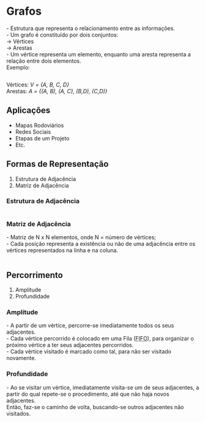 <h1> Grafos </h1>
<p>
  - Estrutura que representa o relacionamento entre as informações.
  <br>
  - Um grafo é constituído por dois conjuntos:
  <br>
  &rarr; Vértices
  <br>
  &rarr; Arestas
  <br>
  - Um vértice representa um elemento, enquanto uma aresta representa a relação entre dois elementos.
  <br>
  Exemplo:
</p>
<img>
<p>
  Vértices: <em> V = {A, B, C, D} </em>
  <br>
  Arestas: <em> A = {(A, B), (A, C), (B,D), (C,D)} </em>
</p>
<h2> Aplicações </h2>
<ul>
  <li> Mapas Rodoviários </li>
  <li> Redes Sociais </li>
  <li> Etapas de um Projeto </li>
  <li> Etc. </li>
</ul>
<h2> Formas de Representação </h2>
<ol>
  <li> Estrutura de Adjacência </li>
  <li> Matriz de Adjacência </li>
</ol>
<h3> Estrutura de Adjacência </h3>
<img>
<h3> Matriz de Adjacência </h3>
<p>
  - Matriz de N x N elementos, onde N = número de vértices;
  <br>
  - Cada posição representa a existência ou não de uma adjacência entre os vértices representados na linha e na coluna.
</p>
<img>
<h2> Percorrimento </h2>
<ol>
  <li> Amplitude </li>
  <li> Profundidade </li>
</ol>
<h3> Amplitude </h3>
<p>
  - A partir de um vértice, percorre-se imediatamente todos os seus adjacentes.
  <br>
  - Cada vértice percorrido é colocado em uma Fila (<abbr title = "First In, First Out">FIFO</abbr>), para organizar o próximo vértice a ter seus adjacentes percorridos.
  <br>
  - Cada vértice visitado é marcado como tal, para não ser visitado novamente.
</p>
<h3> Profundidade </h3>
<p>
  - Ao se visitar um vértice, imediatamente visita-se um de seus adjacentes, a partir do qual repete-se o procedimento, até que não haja novos adjacentes.
  <br>
  Então, faz-se o caminho de volta, buscando-se outros adjacentes não visitados.
</p>
<img>